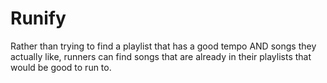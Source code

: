 # Runify
Rather than trying to find a playlist that has a good tempo AND songs they actually like, runners can find songs that are already in their playlists that would be good to run to.
